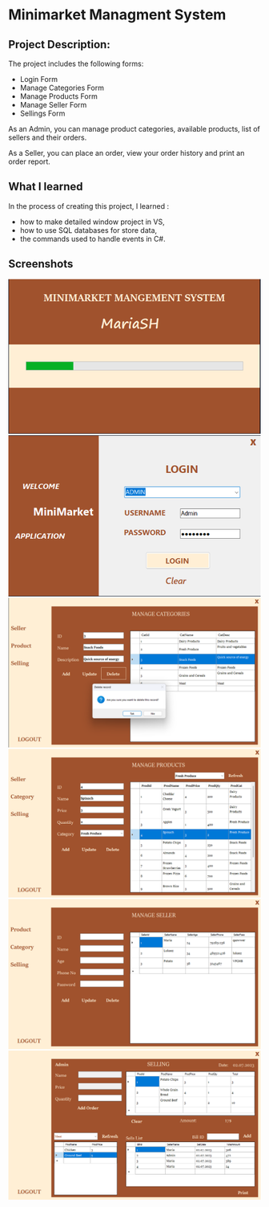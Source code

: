 # Minimarket Managment System
## Project Description:
The project includes the following forms:
- Login Form
- Manage Categories Form
- Manage Products Form
- Manage Seller Form
- Sellings Form

As an Admin, you can manage product categories, available products, list of sellers and their orders.

As a Seller, you can place an order, view your order history and print an order report.
## What I learned 
In the process of creating this project, I learned :
- how to make detailed window project in VS,
- how to use SQL databases for store data,
- the commands used to handle events in C#.
## Screenshots
![SplashForm](Pictures/SplashForm.png)
![LoginForm](Pictures/LoginForm_2.0.png)
![ManageCategories](Pictures/ManageCategories_2.0.png)
![ManageProducts](Pictures/ManageProducts.png)
![ManageSeller](Pictures/ManageSeller.png)
![Sellings](Pictures/Sellings.png)

